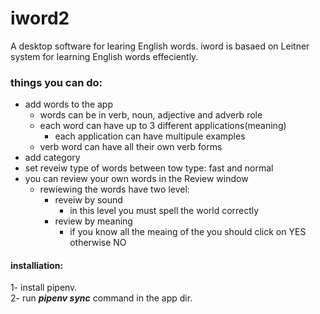 # iword2  
  
A desktop software for learing English words.
iword is basaed on Leitner system for learning English words effeciently.

### things you can do:
- add words to the app
   -   words can be in verb, noun, adjective and adverb role
   -   each word can have up to 3 different applications(meaning)
       - each application can have multipule examples
   - verb word can have all their own verb forms
- add category
- set reveiw type of words between tow type: fast and normal
- you can review your own words in the Review window
    -  rewiewing the words have two level:
        - reveiw by sound
            - in this level you must spell the world correctly
        - review by meaning
            - if you know all the meaing of the you should click on YES otherwise NO


#### installiation:
 1- install pipenv.  
 2- run ***pipenv sync*** command in the app dir.


